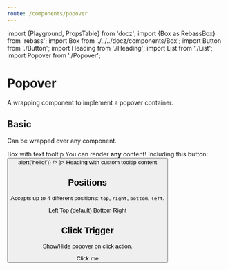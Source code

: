 ```yaml
---
route: /components/popover
---
```


import {Playground, PropsTable} from 'docz';
import {Box as RebassBox} from 'rebass';
import Box from './../../docz/components/Box';
import Button from './Button';
import Heading from './Heading';
import List from './List';
import Popover from './Popover';

# Popover

A wrapping component to implement a popover container.

<PropsTable of={Popover} />

## Basic

Can be wrapped over any component.

<Playground>
  <RebassBox m={6}>
    <List>
      <Popover content="Text tooltip">
        <Box>Box with text tooltip</Box>
      </Popover>
      <Popover
        content={
          <div>
            You can render <b>any</b> content! Including this button:
            <Button label="Click me" onClick={() => alert('hello!')} />
          </div>
        }>
        <Heading level={2}>Heading with custom tooltip content</Heading>
      </Popover>
    </List>
  </RebassBox>
</Playground>

## Positions

Accepts up to 4 different positions: `top`, `right`, `bottom`, `left`.

<Playground>
  <RebassBox m={6}>
    <List>
      <Popover content="Left" position="left">
        <Box>Left</Box>
      </Popover>
      <Popover content="Top" position="top">
        <Box>Top (default)</Box>
      </Popover>
      <Popover content="Bottom" position="bottom">
        <Box>Bottom</Box>
      </Popover>
      <Popover content="Right" position="right">
        <Box>Right</Box>
      </Popover>
    </List>
  </RebassBox>
</Playground>

## Click Trigger

Show/Hide popover on click action.

<Playground>
  <RebassBox m={6}>
    <Popover content="Click outside of me" trigger="click">
      <Box>Click me</Box>
    </Popover>
  </RebassBox>
</Playground>
